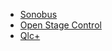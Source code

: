 - [Sonobus](https://sonobus.net/)
- [Open Stage Control](http://openstagecontrol.ammd.net/)
- [Qlc+](https://www.qlcplus.org/)
